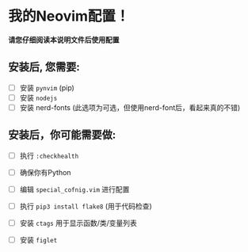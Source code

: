 # 我的Neovim配置！

**请您仔细阅读本说明文件后使用配置**

## 安装后, 您需要:

- [ ] 安装 `pynvim` (pip)
- [ ] 安装 `nodejs`
- [ ] 安装 nerd-fonts (此选项为可选，但使用nerd-font后，看起来真的不错)

## 安装后，你可能需要做:

- [ ] 执行 `:checkhealth`
- [ ] 确保你有Python
- [ ] 编辑 `special_cofnig.vim` 进行配置
- [ ] 执行 `pip3 install flake8` (用于代码检查)
- [ ] 安装 `ctags` 用于显示函数/类/变量列表
- [ ] 安装 `figlet`



